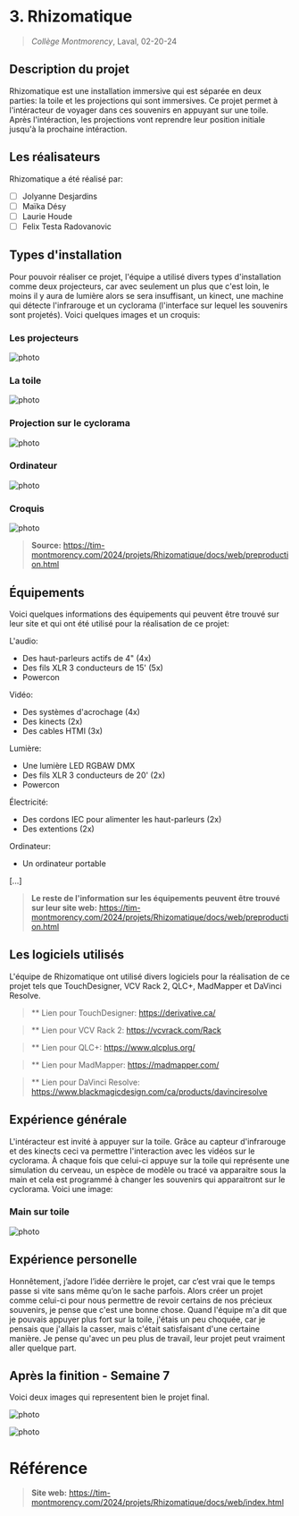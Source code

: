 # 3. Rhizomatique
> *Collège Montmorency*, Laval, 02-20-24

## Description du projet
Rhizomatique est une installation immersive qui est séparée en deux parties: la toile et les projections qui sont immersives. Ce projet permet à l'intéracteur de voyager dans ces souvenirs en appuyant sur une toile. Après l'intéraction, les projections vont reprendre leur position initiale jusqu'à la prochaine intéraction.

## Les réalisateurs
Rhizomatique a été réalisé par:
- [ ] Jolyanne Desjardins
- [ ] Maïka Désy
- [ ] Laurie Houde
- [ ] Felix Testa Radovanovic

## Types d'installation
Pour pouvoir réaliser ce projet, l'équipe a utilisé divers types d'installation comme deux projecteurs, car avec seulement un plus que c'est loin, le moins il y aura de lumière alors se sera insuffisant, un kinect, une machine qui détecte l'infrarouge et un cyclorama (l'interface sur lequel les souvenirs sont projetés). Voici quelques images et un croquis:

### Les projecteurs

![photo](media/technique_deux_projecteurs.jpg)

### La toile

![photo](media/vue_entiere_toile.jpg)

### Projection sur le cyclorama

![photo](media/projection_mur.jpg)

### Ordinateur

![photo](media/technique_ordinateur.jpg)

### Croquis

![photo](media/croquis.jpg)

> **Source:** https://tim-montmorency.com/2024/projets/Rhizomatique/docs/web/preproduction.html

## Équipements
Voici quelques informations des équipements qui peuvent être trouvé sur leur site et qui ont été utilisé pour la réalisation de ce projet:

L'audio:
- Des haut-parleurs actifs de 4" (4x)
- Des fils XLR 3 conducteurs de 15' (5x)
- Powercon
  
Vidéo: 
- Des systèmes d'acrochage (4x)
- Des kinects (2x)
- Des cables HTMI (3x)

Lumière:
- Une lumière LED RGBAW DMX
- Des fils XLR 3 conducteurs de 20' (2x)
- Powercon

Électricité:
- Des cordons IEC pour alimenter les haut-parleurs (2x)
- Des extentions (2x)

Ordinateur:
- Un ordinateur portable

[...]

> **Le reste de l'information sur les équipements peuvent être trouvé sur leur site web:** https://tim-montmorency.com/2024/projets/Rhizomatique/docs/web/preproduction.html

## Les logiciels utilisés
L'équipe de Rhizomatique ont utilisé divers logiciels pour la réalisation de ce projet tels que TouchDesigner, VCV Rack 2, QLC+, MadMapper et DaVinci Resolve. 

> ** Lien pour TouchDesigner: https://derivative.ca/

> ** Lien pour VCV Rack 2: https://vcvrack.com/Rack

> ** Lien pour QLC+: https://www.qlcplus.org/

> ** Lien pour MadMapper: https://madmapper.com/

> ** Lien pour DaVinci Resolve: https://www.blackmagicdesign.com/ca/products/davinciresolve

## Expérience générale
L'intéracteur est invité à appuyer sur la toile. Grâce au capteur d'infrarouge et des kinects ceci va permettre l'interaction avec les vidéos sur le cyclorama. À chaque fois que celui-ci appuye sur la toile qui représente une simulation du cerveau, un espèce de modèle ou tracé va apparaitre sous la main et cela est programmé à changer les souvenirs qui apparaitront sur le cyclorama. Voici une image:

### Main sur toile

![photo](media/main_toile.jpg)

## Expérience personelle
Honnêtement, j’adore l’idée derrière le projet, car c’est vrai que le temps passe si vite sans même qu’on le sache parfois. Alors créer un projet comme celui-ci pour nous permettre de revoir certains de nos précieux souvenirs, je pense que c'est une bonne chose. Quand l'équipe m'a dit que je pouvais appuyer plus fort sur la toile, j'étais un peu choquée, car je pensais que j'allais la casser, mais c'était satisfaisant d'une certaine manière. Je pense qu'avec un peu plus de travail, leur projet peut vraiment aller quelque part.

## Après la finition - Semaine 7
Voici deux images qui representent bien le projet final.

![photo](media/rhizomatique_projet_final.jpg)

![photo](media/rhizomatique_sarah.jpg)

# Référence
> **Site web:** https://tim-montmorency.com/2024/projets/Rhizomatique/docs/web/index.html
